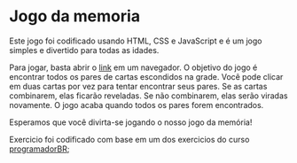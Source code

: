 # Jogo da memoria

Este jogo foi codificado usando HTML, CSS e JavaScript e é um jogo simples e divertido para todas as idades.

Para jogar, basta abrir o [link](https://hagiomassaru.github.io/jogo_da_memoria/) em um navegador. O objetivo do jogo é encontrar todos os pares de cartas escondidos na grade. Você pode clicar em duas cartas por vez para tentar encontrar seus pares. Se as cartas combinarem, elas ficarão reveladas. Se não combinarem, elas serão viradas novamente. O jogo acaba quando todos os pares forem encontrados.

Esperamos que você divirta-se jogando o nosso jogo da memória!

Exercicio foi codificado com base em um dos exercicios do curso [programadorBR](https://programadorbr.com);